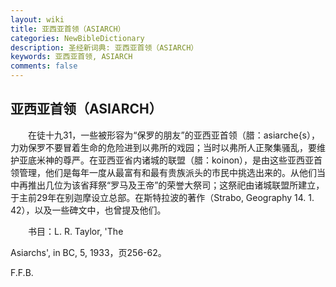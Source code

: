 ```yaml
---
layout: wiki
title: 亚西亚首领（ASIARCH）
categories: NewBibleDictionary
description: 圣经新词典: 亚西亚首领（ASIARCH）
keywords: 亚西亚首领, ASIARCH
comments: false
---
```


## 亚西亚首领（ASIARCH）

　　在徒十九31，一些被形容为“保罗的朋友”的亚西亚首领（腊：asiarche{s），力劝保罗不要冒着生命的危险进到以弗所的戏园；当时以弗所人正聚集骚乱，要维护亚底米神的尊严。在亚西亚省内诸城的联盟（腊：koinon），是由这些亚西亚首领管理，他们是每年一度从最富有和最有贵族派头的市民中挑选出来的。从他们当中再推出几位为该省拜祭“罗马及王帝”的荣誉大祭司；这祭祀由诸城联盟所建立，于主前29年在别迦摩设立总部。在斯特拉波的著作（Strabo, Geography 14. 1. 42），以及一些碑文中，也曾提及他们。

　　书目：L. R. Taylor, 'The

Asiarchs', in BC, 5, 1933，页256-62。

F.F.B.






